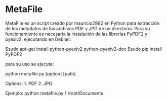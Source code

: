 # MetaFile

MetaFile es un script creado por mauricio2992 en Python para extracción de los metadatos de los archivos PDF y JPG de un directorio. Para su funcionamiento es necesaria la instalación de las librerías PyPDF2 y pyexiv2, ejecutando en Debian:

$sudo apt-get install python-pyexiv2 python-pyexiv2-doc
$sudo pip install PyPDF2

para su uso se ejecuta:

python metafile.py [option] [path]

Options: 1. PDF
         2. JPG

Ejemplo:
python metafile.py 1 /root/Documents 